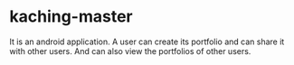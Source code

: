 # kaching-master
It is an android application.
A user can create its portfolio and can  share it with other users. And can also view the portfolios of other users.
